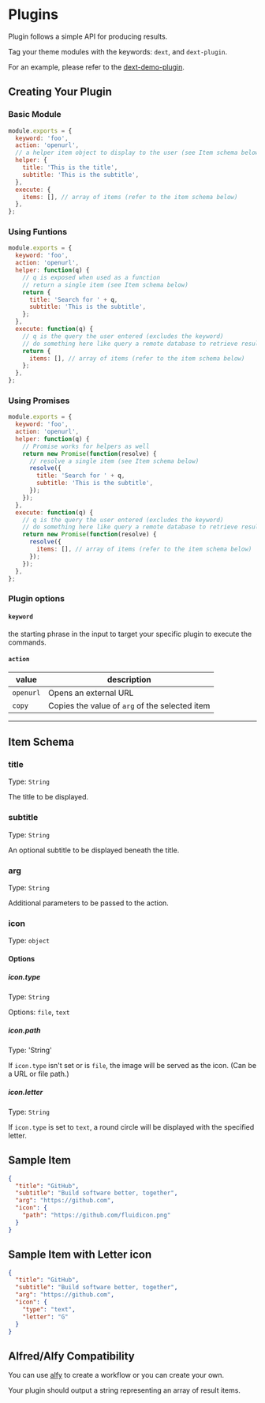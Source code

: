 # Plugins

Plugin follows a simple API for producing results.

Tag your theme modules with the keywords: `dext`, and `dext-plugin`.

For an example, please refer to the [dext-demo-plugin](https://github.com/vutran/dext-demo-plugin).

## Creating Your Plugin

### Basic Module

```js
module.exports = {
  keyword: 'foo',
  action: 'openurl',
  // a helper item object to display to the user (see Item schema below)
  helper: {
    title: 'This is the title',
    subtitle: 'This is the subtitle',
  },
  execute: {
    items: [], // array of items (refer to the item schema below)
  },
};
```

### Using Funtions

```js
module.exports = {
  keyword: 'foo',
  action: 'openurl',
  helper: function(q) {
    // q is exposed when used as a function
    // return a single item (see Item schema below)
    return {
      title: 'Search for ' + q,
      subtitle: 'This is the subtitle',
    };
  },
  execute: function(q) {
    // q is the query the user entered (excludes the keyword)
    // do something here like query a remote database to retrieve results
    return {
      items: [], // array of items (refer to the item schema below)
    };
  },
};
```

### Using Promises

```js
module.exports = {
  keyword: 'foo',
  action: 'openurl',
  helper: function(q) {
    // Promise works for helpers as well
    return new Promise(function(resolve) {
      // resolve a single item (see Item schema below)
      resolve({
        title: 'Search for ' + q,
        subtitle: 'This is the subtitle',
      });
    });
  },
  execute: function(q) {
    // q is the query the user entered (excludes the keyword)
    // do something here like query a remote database to retrieve results
    return new Promise(function(resolve) {
      resolve({
        items: [], // array of items (refer to the item schema below)
      });
    });
  },
};
```

### Plugin options

#### `keyword`

the starting phrase in the input to target your specific plugin to execute the commands.

#### `action`

value     | description
---       | ---
`openurl` | Opens an external URL
`copy`    | Copies the value of `arg` of the selected item


---

## Item Schema

### title

Type: `String`

The title to be displayed.

### subtitle

Type: `String`

An optional subtitle to be displayed beneath the title.

### arg

Type: `String`

Additional parameters to be passed to the action.

### icon

Type: `object`

#### Options

##### icon.type

Type: `String`

Options: `file`, `text`

##### icon.path

Type: 'String'

If `icon.type` isn't set or is `file`, the image will be served as the icon. (Can be a URL or file path.)

##### icon.letter

Type: `String`

If `icon.type` is set to `text`, a round circle will be displayed with the specified letter.

## Sample Item

```json
{
  "title": "GitHub",
  "subtitle": "Build software better, together",
  "arg": "https://github.com",
  "icon": {
    "path": "https://github.com/fluidicon.png"
  }
}
```

## Sample Item with Letter icon


```json
{
  "title": "GitHub",
  "subtitle": "Build software better, together",
  "arg": "https://github.com",
  "icon": {
    "type": "text",
    "letter": "G"
  }
}
```

## Alfred/Alfy Compatibility

You can use [alfy](https://github.com/sindresorhus/alfy) to create a workflow or you can create your own.

Your plugin should output a string representing an array of result items.

